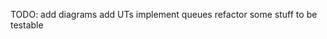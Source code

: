 TODO:   add diagrams
        add UTs
        implement queues
        refactor some stuff to be testable